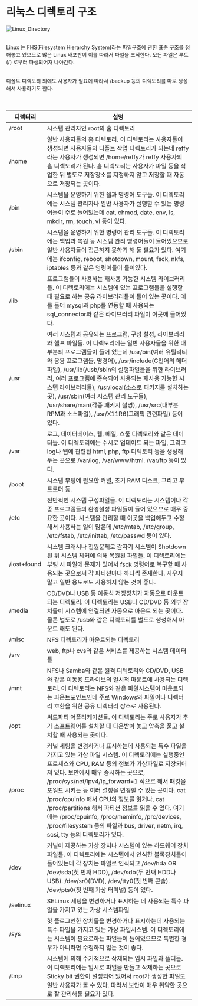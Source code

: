 # 리눅스 디렉토리 구조

![Linux_Directory](https://user-images.githubusercontent.com/95058915/235404424-156ff3f4-dc4d-4065-a205-afd340f09951.png)  
<br/>

Linux 는 FHS(Filesystem Hierarchy  System)라는 파일구조에 관한 표준 구조를 정해놓고 있으므로 많은 Linux 배포판이 이를 따라서 파일을 조직한다. 모든 파일은 루트(/) 로부터 파생되어져 나아간다.  
<br/>

디폴트 디렉토리 외에도 사용자가 필요에 따라서 /backup 등의 디렉토리를 따로 생성해서 사용하기도 한다.  
<br/>
<br/>

| 디렉터리 | 설명 |
| --- | --- |
| /root | 시스템 관리자인 root의 홈 디렉토리 |
| /home | 일반 사용자들의 홈 디렉토리. 이 디렉토리는 사용자들이 생성되면 사용자들의 디폴트 작업 디렉토리가 되는데 reffy라는 사용자가 생성되면 /home/reffy가 reffy 사용자의 홈 디렉토리가 된다. 홈 디렉토리는 사용자가 파일 등을 작업한 뒤 별도로 저장장소를 지정하지 않고 저장할 때 자동으로 저장되는 곳이다. |
| /bin | 시스템을 운영하기 위한 쉘과 명령어 도구들. 이 디렉토리에는 시스템 관리자나 일반 사용자가 실행할 수 있는 명령어들이 주로 들어있는데 cat, chmod, date, env, ls, mkdir, rm, touch, vi 등이 있다. |
| /sbin | 시스템을 운영하기 위한 명령어 관리 도구들. 이 디렉토리에는 백업과 복원 등 시스템 관리 명령어들이 들어있으므로 일반 사용자들이 접근하지 못하기 해 둘 필요가 있다. 여기에는 ifconfig, reboot, shotdown, mount, fsck, nkfs, iptables 등과 같은 명령어들이 들어있다. |
| /lib | 프로그램들이 사용하는 재사용 가능한 시스템 라이브러리들. 이 디렉토리에는 시스템에 있는 프로그램들을 실행할 때 필요로 하는 공유 라이브러리들이 들어 있는 곳이다. 예를 들어 mysql과 php를 연동할 때 사용되는 sql_connector와 같은 라이브러리 파일이 이곳에 들어있다. |
| /usr | 여러 시스템과 공유되는 프로그램, 구성 설정, 라이브러리와 헬프 파일들. 이 디렉토리에는 일반 사용자들을 위한 대부분의 프로그램들이 들어 있는데 /usr/bin(여러 유틸리티와 응용 프로그램들, 명령어), /usr/include(C언어의 헤더파일), /usr/lib(/usb/sbin의 실행파일들을 위한 라이브러리, 여러 프로그램에 종속되어 사용되는 재사용 가능한 시스템 라이브러리들), /usr/local(소스로 패키지를 설치하는 곳), /usr/sbin(여러 시스템 관리 도구들), /usr/share/man(각종 패키지 설명), /usr/src(대부분 RPM과 소스파일), /usr/X11R6(그래픽 관련파일) 등이 있다. |
| /var | 로그, 데이터베이스, 웹, 메일, 스풀 디렉토리와 같은 데이터들. 이 디렉토리에는 수시로 업데이트 되는 파일, 그리고 log나 웹에 관련된 html, php, ftp 디렉토리 등을 생성해 두는 곳으로 /var/log, /var/www/html. /var/ftp 등이 있다. |
| /boot | 시스템 부팅에 필요한 커널, 초기 RAM 디스크, 그리고 부트로더 등. |
| /etc | 전반적인 시스템 구성파일들. 이 디렉토리는 시스템이나 각종 프로그램들의 환경설정 파일들이 들어 있으므로 매우 중요한 곳이다. 시스템을 관리할 때 이곳을 백업해두고 수정해서 사용하는 일이 많은데 /etc/mtab, /etc/group, /etc/fstab, /etc/inittab, /etc/passwd 등이 있다. |
| /lost+found | 시스템 크래시나 전원문제로 갑자기 시스템이 Shotdown된 뒤 시스템 체커에 의해 복원된 파일들. 이 디렉토리에는 부팅 시 파일에 문제가 있어서 fsck 명령어로 복구할 때 사용되는 곳으로써 각 파티션마다 하나씩 존재한다. 지우지 말고 일반 용도로도 사용하지 않는 것이 좋다. |
| /media | CD/DVD나 USB 등 이동식 저장장치가 자동으로 마운트 되는 디렉토리. 이 디렉토리는 USB나 CD/DVD 등 외부 장치들이 시스템에 연결되면 자동으로 마운트 되는 곳이다. 물론 별도로 /usb와 같은 디렉토리를 별도로 생성해서 마운트 해도 된다. |
| /misc | NFS 디렉토리가 마운트되는 디렉토리 |
| /srv | web, ftp나 cvs와 같은 서비스를 제공하는 시스템 데이터들 |
| /mnt | NFS나 Samba와 같은 원격 디렉토리와 CD/DVD, USB와 같은 이동용 드라이브의 일시적 마운트에 사용되는 디렉토리. 이 디렉토리는 NFS와 같은 파일시스템이 마운트되는 파운트포인트인데 주로 Windows와 파일이나 디렉터리 호환을 위한 공유 디렉터리 장소로 사용된다. |
| /opt | 써드파티 어플리케이션들. 이 디렉토리는 주로 사용자가 추가 소프트웨어를 설치할 때 다운받아 놓고 압축을 풀고 설치할 때 사용되는 곳이다. |
| /proc | 커널 세팅을 변경하거나 표시하는데 사용되는 특수 파일을 가지고 있는 가상 파일 시스템. 이 디렉토리에는 실행중인 프로세스와 CPU, RAM 등의 정보가 가상파일로 저장되어져 있다. 보안에서 매우 중시하는 곳으로, /proc/sys/net/ipv4/ip_forward=1 식으로 해서 패킷을 포워드 시키는 등 여러 설정을 변경할 수 있는 곳이다. cat /proc/cpuinfo 해서 CPU의 정보를 읽거나, cat /proc/partitions 해서 파티션 정보를 읽을 수 있다. 여기에는 /proc/cpuinfo, /proc/meminfo, /prc/devices, /proc/filesystem 등의 파일과 bus, driver, netm, irq, scsi, tty 등의 디렉토리가 있다. |
| /dev | 커널이 제공하는 가상 장치나 시스템이 있는 하드웨어 장치 파일들. 이 디렉토리에는 시스템에서 인식한 블록장치들이 들어있는데 각 장치는 파일로 인식되고 /dev/hda OR /dev/sda(첫 번째 HDD), /dev/sdb(두 번째 HDD나 USB). /dev/sr0(DVD), /dev/tty0(첫 번째 콘솔). /dev/pts0(첫 번째 가상 터미널) 등이 있다. |
| /selinux | SELinux 세팅을 변경하거나 표시하는 데 사용되는 특수 파일을 가지고 있는 가상 시스템파일 |
| /sys | 핫 플로그인한 장치들을 변경하거나 표시하는데 사용되는 특수 파일을 가지고 있는 가상 파일시스템. 이 디렉토리에는 시스템이 필요로하는 파일들이 들어있으므로 특별한 경우가 아니라면 수정하지 않는 것이 좋다. |
| /tmp | 시스템에 의해 주기적으로 삭제되는 임시 파일과 폴더들. 이 디렉토리에는 임시로 파일을 만들고 삭제하는 곳으로 Sticky bit 권한이 설정되어 있어서 root가 생성한 파일도 일반 사용자가 볼 수 있다. 따라서 보안이 매우 취약한 곳으로 잘 관리해둘 필요가 있다. |

<br/>
<br/>
<br/>

